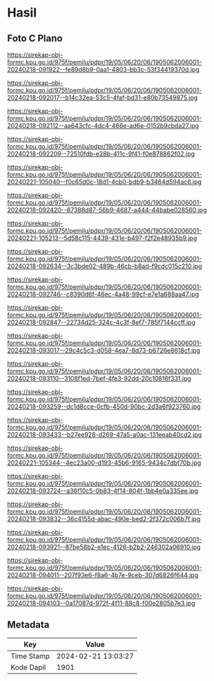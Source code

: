 # Hasil

## Foto C Plano

https://sirekap-obj-formc.kpu.go.id/975f/pemilu/pdpr/19/05/06/20/06/1905062006001-20240218-091922--fe89d8b9-0aa1-4803-bb3c-53f34419370d.jpg

https://sirekap-obj-formc.kpu.go.id/975f/pemilu/pdpr/19/05/06/20/06/1905062006001-20240218-092017--b14c32ea-53c5-4faf-bd31-e80b73549875.jpg

https://sirekap-obj-formc.kpu.go.id/975f/pemilu/pdpr/19/05/06/20/06/1905062006001-20240218-092112--aa643cfc-4dc4-466e-ad6e-0152b9cbda27.jpg

https://sirekap-obj-formc.kpu.go.id/975f/pemilu/pdpr/19/05/06/20/06/1905062006001-20240218-092209--72510fdb-e28b-411c-9f41-f0e878862f02.jpg

https://sirekap-obj-formc.kpu.go.id/975f/pemilu/pdpr/19/05/06/20/06/1905062006001-20240221-105040--f0c65d0c-18d1-4cb0-bdb9-b3464d594ac6.jpg

https://sirekap-obj-formc.kpu.go.id/975f/pemilu/pdpr/19/05/06/20/06/1905062006001-20240218-092420--87388d87-56b9-4687-a444-44babe028560.jpg

https://sirekap-obj-formc.kpu.go.id/975f/pemilu/pdpr/19/05/06/20/06/1905062006001-20240221-105213--5d58c115-4439-431e-b497-f2f2e48935b9.jpg

https://sirekap-obj-formc.kpu.go.id/975f/pemilu/pdpr/19/05/06/20/06/1905062006001-20240218-092634--3c3bde02-489b-46cb-b8ad-f9cdc015c210.jpg

https://sirekap-obj-formc.kpu.go.id/975f/pemilu/pdpr/19/05/06/20/06/1905062006001-20240218-092746--c8390d6f-46ec-4a48-99cf-e7e1a688aa47.jpg

https://sirekap-obj-formc.kpu.go.id/975f/pemilu/pdpr/19/05/06/20/06/1905062006001-20240218-092847--22734d25-324c-4c3f-8ef7-785f7144ccff.jpg

https://sirekap-obj-formc.kpu.go.id/975f/pemilu/pdpr/19/05/06/20/06/1905062006001-20240218-093017--29c4c5c3-d058-4ea7-8d73-b6726e8618cf.jpg

https://sirekap-obj-formc.kpu.go.id/975f/pemilu/pdpr/19/05/06/20/06/1905062006001-20240218-093110--3108f1ed-7bef-4fe3-92dd-20c10816f331.jpg

https://sirekap-obj-formc.kpu.go.id/975f/pemilu/pdpr/19/05/06/20/06/1905062006001-20240218-093259--dc1d8cce-0cfb-450d-90bc-2d3a6f923760.jpg

https://sirekap-obj-formc.kpu.go.id/975f/pemilu/pdpr/19/05/06/20/06/1905062006001-20240218-093433--b27ee928-d269-47a5-a0ac-131eeab40cd2.jpg

https://sirekap-obj-formc.kpu.go.id/975f/pemilu/pdpr/19/05/06/20/06/1905062006001-20240221-105344--4ec23a00-d193-45b6-9165-9434c7dbf70b.jpg

https://sirekap-obj-formc.kpu.go.id/975f/pemilu/pdpr/19/05/06/20/06/1905062006001-20240218-093724--a36f10c5-0b83-4f14-804f-1bb4e0a335ee.jpg

https://sirekap-obj-formc.kpu.go.id/975f/pemilu/pdpr/19/05/06/20/06/1905062006001-20240218-093832--36c4155d-abac-490e-bed2-2f372c006b7f.jpg

https://sirekap-obj-formc.kpu.go.id/975f/pemilu/pdpr/19/05/06/20/06/1905062006001-20240218-093921--87be58b2-e1ec-4126-b2b2-246302a06910.jpg

https://sirekap-obj-formc.kpu.go.id/975f/pemilu/pdpr/19/05/06/20/06/1905062006001-20240218-094011--207f93e6-f8a6-4b7e-9ceb-307d6826f644.jpg

https://sirekap-obj-formc.kpu.go.id/975f/pemilu/pdpr/19/05/06/20/06/1905062006001-20240218-094103--0a17087d-972f-4f11-88c8-f00e2805b7e3.jpg


## Metadata

| Key        | Value               |
| ---------- | ------------------- |
| Time Stamp | 2024-02-21 13:03:27 |
| Kode Dapil | 1901                |




